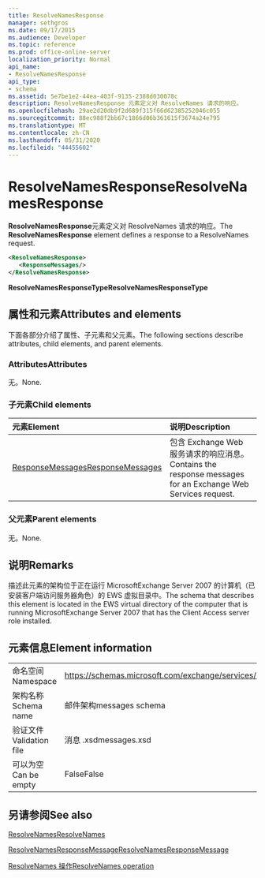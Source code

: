 ```yaml
---
title: ResolveNamesResponse
manager: sethgros
ms.date: 09/17/2015
ms.audience: Developer
ms.topic: reference
ms.prod: office-online-server
localization_priority: Normal
api_name:
- ResolveNamesResponse
api_type:
- schema
ms.assetid: 5e7be1e2-44ea-403f-9135-2388d030078c
description: ResolveNamesResponse 元素定义对 ResolveNames 请求的响应。
ms.openlocfilehash: 29ae2d20db9f2d689f315f66d62385252046c055
ms.sourcegitcommit: 88ec988f2bb67c1866d06b361615f3674a24e795
ms.translationtype: MT
ms.contentlocale: zh-CN
ms.lasthandoff: 05/31/2020
ms.locfileid: "44455602"
---
```

# <a name="resolvenamesresponse"></a><span data-ttu-id="812f9-103">ResolveNamesResponse</span><span class="sxs-lookup"><span data-stu-id="812f9-103">ResolveNamesResponse</span></span>

<span data-ttu-id="812f9-104">**ResolveNamesResponse**元素定义对 ResolveNames 请求的响应。</span><span class="sxs-lookup"><span data-stu-id="812f9-104">The **ResolveNamesResponse** element defines a response to a ResolveNames request.</span></span> 
  
```xml
<ResolveNamesResponse>
   <ResponseMessages/>
</ResolveNamesResponse>
```

 <span data-ttu-id="812f9-105">**ResolveNamesResponseType**</span><span class="sxs-lookup"><span data-stu-id="812f9-105">**ResolveNamesResponseType**</span></span>
## <a name="attributes-and-elements"></a><span data-ttu-id="812f9-106">属性和元素</span><span class="sxs-lookup"><span data-stu-id="812f9-106">Attributes and elements</span></span>

<span data-ttu-id="812f9-107">下面各部分介绍了属性、子元素和父元素。</span><span class="sxs-lookup"><span data-stu-id="812f9-107">The following sections describe attributes, child elements, and parent elements.</span></span>
  
### <a name="attributes"></a><span data-ttu-id="812f9-108">Attributes</span><span class="sxs-lookup"><span data-stu-id="812f9-108">Attributes</span></span>

<span data-ttu-id="812f9-109">无。</span><span class="sxs-lookup"><span data-stu-id="812f9-109">None.</span></span>
  
### <a name="child-elements"></a><span data-ttu-id="812f9-110">子元素</span><span class="sxs-lookup"><span data-stu-id="812f9-110">Child elements</span></span>

|<span data-ttu-id="812f9-111">**元素**</span><span class="sxs-lookup"><span data-stu-id="812f9-111">**Element**</span></span>|<span data-ttu-id="812f9-112">**说明**</span><span class="sxs-lookup"><span data-stu-id="812f9-112">**Description**</span></span>|
|:-----|:-----|
|[<span data-ttu-id="812f9-113">ResponseMessages</span><span class="sxs-lookup"><span data-stu-id="812f9-113">ResponseMessages</span></span>](responsemessages.md) <br/> |<span data-ttu-id="812f9-114">包含 Exchange Web 服务请求的响应消息。</span><span class="sxs-lookup"><span data-stu-id="812f9-114">Contains the response messages for an Exchange Web Services request.</span></span>  <br/> |
   
### <a name="parent-elements"></a><span data-ttu-id="812f9-115">父元素</span><span class="sxs-lookup"><span data-stu-id="812f9-115">Parent elements</span></span>

<span data-ttu-id="812f9-116">无。</span><span class="sxs-lookup"><span data-stu-id="812f9-116">None.</span></span>
  
## <a name="remarks"></a><span data-ttu-id="812f9-117">说明</span><span class="sxs-lookup"><span data-stu-id="812f9-117">Remarks</span></span>

<span data-ttu-id="812f9-118">描述此元素的架构位于正在运行 MicrosoftExchange Server 2007 的计算机（已安装客户端访问服务器角色）的 EWS 虚拟目录中。</span><span class="sxs-lookup"><span data-stu-id="812f9-118">The schema that describes this element is located in the EWS virtual directory of the computer that is running MicrosoftExchange Server 2007 that has the Client Access server role installed.</span></span>
  
## <a name="element-information"></a><span data-ttu-id="812f9-119">元素信息</span><span class="sxs-lookup"><span data-stu-id="812f9-119">Element information</span></span>

|||
|:-----|:-----|
|<span data-ttu-id="812f9-120">命名空间</span><span class="sxs-lookup"><span data-stu-id="812f9-120">Namespace</span></span>  <br/> |https://schemas.microsoft.com/exchange/services/2006/messages  <br/> |
|<span data-ttu-id="812f9-121">架构名称</span><span class="sxs-lookup"><span data-stu-id="812f9-121">Schema name</span></span>  <br/> |<span data-ttu-id="812f9-122">邮件架构</span><span class="sxs-lookup"><span data-stu-id="812f9-122">messages schema</span></span>  <br/> |
|<span data-ttu-id="812f9-123">验证文件</span><span class="sxs-lookup"><span data-stu-id="812f9-123">Validation file</span></span>  <br/> |<span data-ttu-id="812f9-124">消息 .xsd</span><span class="sxs-lookup"><span data-stu-id="812f9-124">messages.xsd</span></span>  <br/> |
|<span data-ttu-id="812f9-125">可以为空</span><span class="sxs-lookup"><span data-stu-id="812f9-125">Can be empty</span></span>  <br/> |<span data-ttu-id="812f9-126">False</span><span class="sxs-lookup"><span data-stu-id="812f9-126">False</span></span>  <br/> |
   
## <a name="see-also"></a><span data-ttu-id="812f9-127">另请参阅</span><span class="sxs-lookup"><span data-stu-id="812f9-127">See also</span></span>



[<span data-ttu-id="812f9-128">ResolveNames</span><span class="sxs-lookup"><span data-stu-id="812f9-128">ResolveNames</span></span>](resolvenames.md)
  
[<span data-ttu-id="812f9-129">ResolveNamesResponseMessage</span><span class="sxs-lookup"><span data-stu-id="812f9-129">ResolveNamesResponseMessage</span></span>](resolvenamesresponsemessage.md)
  
[<span data-ttu-id="812f9-130">ResolveNames 操作</span><span class="sxs-lookup"><span data-stu-id="812f9-130">ResolveNames operation</span></span>](resolvenames-operation.md)

